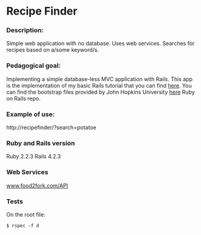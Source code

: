 # Recipe Finder

### Description:
Simple web application with no database. Uses web services.
Searches for recipes based on a/some keyword/s.

### Pedagogical goal:
Implementing a simple database-less MVC application with Rails.
This app is the implementation of my basic Rails tutorial that you can find [here](https://github.com/vagurtomejia/hANuMAn/blob/master/dev/creating-a-raw-rails-app.md).
You can find the bootstrap files provided by John Hopkins University [here](https://github.com/jhu-ep-coursera/fullstack-course1-module3) Ruby on Rails repo.

### Example of use:
http://recipefinder/?search=potatoe

### Ruby and Rails version
Ruby 2.2.3
Rails 4.2.3

### Web Services
www.food2fork.com/API

### Tests
On the root file:
```shell
$ rspec -f d
```


